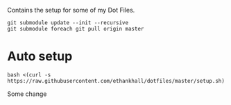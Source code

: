 Contains the setup for some of my Dot Files.


    git submodule update --init --recursive
    git submodule foreach git pull origin master

# Auto setup
    bash <(curl -s https://raw.githubusercontent.com/ethankhall/dotfiles/master/setup.sh)

Some change
